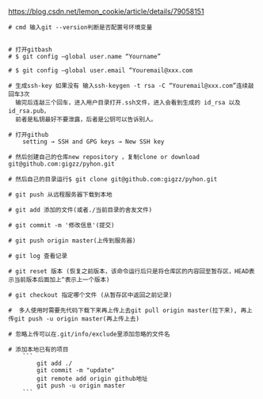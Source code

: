 https://blog.csdn.net/lemon_cookie/article/details/79058151



	# cmd 输入git --version判断是否配置号环境变量


	# 打开gitbash
	# $ git config –global user.name “Yourname”

	# $ git config –global user.email “Youremail@xxx.com

	# 生成ssh-key 如果没有 输入ssh-keygen -t rsa -C “Youremail@xxx.com”连续敲回车3次
	  输完后连敲三个回车，进入用户目录打开.ssh文件，进入会看到生成的 id_rsa 以及 id_rsa.pub，
	  前者是私钥最好不要泄露，后者是公钥可以告诉别人。
	  
	# 打开github
		setting → SSH and GPG keys → New SSH key
		
	# 然后创建自己的仓库new repository ，复制clone or download git@github.com:gigzz/pyhon.git

	# 然后自己的目录运行$ git clone git@github.com:gigzz/pyhon.git

	# git push 从远程服务器下载到本地

	# git add 添加的文件(或者./当前目录的舍友文件)

	# git commit -m '修改信息'(提交)

	# git push origin master(上传到服务器)

	# git log 查看记录

	# git reset 版本 (恢复之前版本，该命令运行后只是将仓库区的内容回至暂存区，HEAD表示当前版本后面加上^表示上一个版本)

	# git checkout 指定哪个文件 (从暂存区中返回之前记录)

	#  多人使用时需要先代码下载下来再上传上去git pull origin master(拉下来), 再上传git push -u origin master(再上传上去)
	
	# 忽略上传可以在.git/info/exclude里添加忽略的文件名
	
	# 添加本地已有的项目
		```
			git add ./
			git commit -m "update"
			git remote add origin github地址
			git push -u origin master
		```

